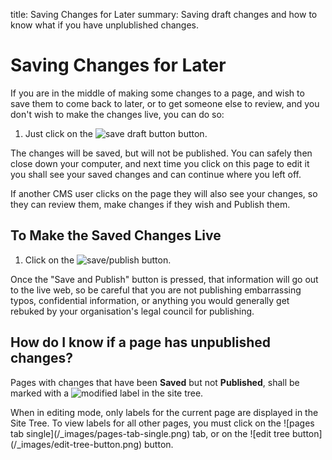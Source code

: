 title: Saving Changes for Later
summary: Saving draft changes and how to know what if you have unplublished changes.

# Saving Changes for Later

If you are in the middle of making some changes to a page, and wish to save them to come back to later, or to get someone else to review, and you don't wish to make the changes live, you can do so:

 1. Just click on the ![save draft button](/_images/save-draft-button.png) button.

The changes will be saved, but will not be published. You can safely then close down your computer, and next time you click on this page to edit it you shall see your saved changes and can continue where you left off.

If another CMS user clicks on the page they will also see your changes, so they can review them, make changes if they wish and Publish them.

## To Make the Saved Changes Live

 1. Click on the ![save/publish](/_images/save-publish.png) button.

 Once the "Save and Publish" button is pressed, that information will go out to the live web, so be careful that you are not publishing embarrassing typos, confidential information, or anything you would generally get rebuked by your organisation's legal council for publishing.

## How do I know if a page has unpublished changes?

Pages with changes that have been **Saved** but not **Published**, shall be marked with a ![modified](/_images/modified.png) label in the site tree.

<div class="note" markdown="1">
When in editing mode, only labels for the current page are displayed in the Site Tree. To view labels for all other pages, you must click on the ![pages tab single](/_images/pages-tab-single.png) tab, or on the ![edit tree button](/_images/edit-tree-button.png) button.</div>
